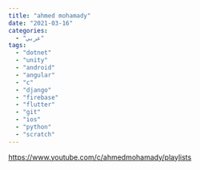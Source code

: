 ```yaml
---
title: "ahmed mohamady"
date: "2021-03-16"
categories:
  - "عربي"
tags:
  - "dotnet"
  - "unity"
  - "android"
  - "angular"
  - "c"
  - "django"
  - "firebase"
  - "flutter"
  - "git"
  - "ios"
  - "python"
  - "scratch"
---
```


https://www.youtube.com/c/ahmedmohamady/playlists
